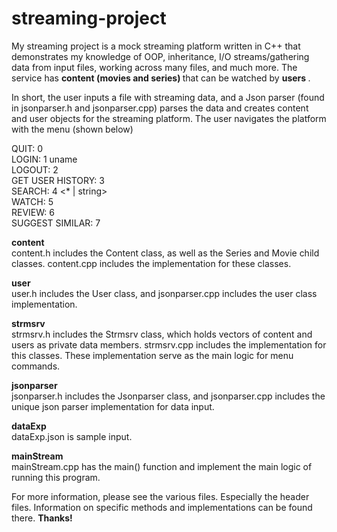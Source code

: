 # streaming-project
My streaming project is a mock streaming platform written in C++ that demonstrates my knowledge of OOP, 
inheritance, I/O streams/gathering data from input files, working across many files, and much more.
The service has <b> content (movies and series) </b> that can be watched by <b> users </b>.

In short, the user inputs a file with streaming data, and a Json parser (found in jsonparser.h and jsonparser.cpp) parses the data
and creates content and user objects for the streaming platform. The user navigates the platform with the menu (shown below)


QUIT:              0 <br />
LOGIN:             1 uname <br />
LOGOUT:            2 <br />
GET USER HISTORY:  3 <br />
SEARCH:            4 <* | string> <br />
WATCH:             5 <content-id> <br />
REVIEW:            6 <content-id> <number-of-stars> <br />
SUGGEST SIMILAR:   7 <content-id> <br />

<b> content </b> <br />
content.h includes the Content class, as well as the Series and Movie child classes. content.cpp includes the implementation for these classes. <br />

<b> user </b> <br />
user.h includes the User class, and jsonparser.cpp includes the user class implementation. <br />

<b> strmsrv </b> <br />
strmsrv.h includes the Strmsrv class, which holds vectors of content and users as private data members. strmsrv.cpp includes the implementation for this classes. These implementation serve as the main logic for menu commands. <br />

<b> jsonparser </b> <br />
jsonparser.h includes the Jsonparser class, and jsonparser.cpp includes the unique json parser implementation for data input. <br />

<b> dataExp </b> <br />
dataExp.json is sample input. <br />

<b> mainStream </b> <br />
mainStream.cpp has the main() function and implement the main logic of running this program. <br />

For more information, please see the various files. Especially the header files. Information on specific methods and implementations can be found there. <b> Thanks! </b>
